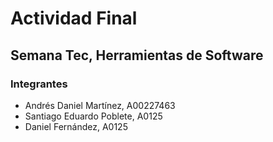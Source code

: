# Actividad Final
## Semana Tec, Herramientas de Software

### Integrantes 
- Andrés Daniel Martínez, A00227463
- Santiago Eduardo Poblete, A0125
- Daniel Fernández, A0125
